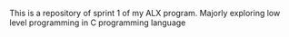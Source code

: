 This is a repository of sprint 1 of my ALX program. Majorly exploring low level programming in C programming language 